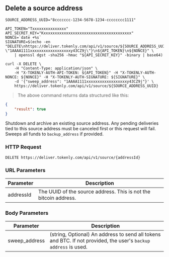 ## Delete a source address

```shell
SOURCE_ADDRESS_UUID="8ccccccc-1234-5678-1234-cccccccc1111"

API_TOKEN="Txxxxxxxxxxxxxxx"
API_SECRET_KEY="Kxxxxxxxxxxxxxxxxxxxxxxxxxxxxxxxxxxxxxxx"
NONCE=`date +%s`
SIGNATURE=$(echo -en "DELETE\nhttps://deliver.tokenly.com/api/v1/source/${SOURCE_ADDRESS_UUID}\n{\"sweep_address\": \"1AAAA1111xxxxxxxxxxxxxxxxxxy43CZ9j\"}\n${API_TOKEN}\n${NONCE}" \
    | openssl dgst -sha256 -hmac "${API_SECRET_KEY}" -binary | base64)

curl -X DELETE \
    -H "Content-Type: application/json" \
    -H "X-TOKENLY-AUTH-API-TOKEN: ${API_TOKEN}" -H "X-TOKENLY-AUTH-NONCE: ${NONCE}" -H "X-TOKENLY-AUTH-SIGNATURE: ${SIGNATURE}" \
    -d '{"sweep_address": "1AAAA1111xxxxxxxxxxxxxxxxxxy43CZ9j"}' \
    https://deliver.tokenly.com/api/v1/source/${SOURCE_ADDRESS_UUID}
```


> The above command returns data structured like this:

```json
{
    "result": true
}
```

Shutdown and archive an existing source address.  Any pending deliveries tied to this source address must be canceled first or this request will fail.  Sweeps all funds to `backup_address` if provided.


### HTTP Request

`DELETE https://deliver.tokenly.com/api/v1/source/{addressId}`


### URL Parameters

Parameter       | Description
---------       | -----------
addressId       | The UUID of the source address.  This is not the bitcoin address.


### Body Parameters

Parameter     | Description
------------  | -----------
sweep_address | (string, Optional)  An address to send all tokens and BTC.  If not provided, the user's `backup address` is used.


